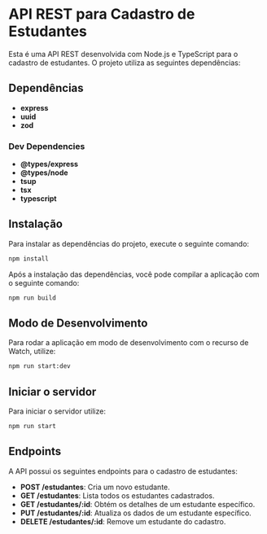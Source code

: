 # API REST para Cadastro de Estudantes

Esta é uma API REST desenvolvida com Node.js e TypeScript para o cadastro de estudantes. O projeto utiliza as seguintes dependências:

## Dependências

- **express**
- **uuid**
- **zod**

### Dev Dependencies

- **@types/express**
- **@types/node**
- **tsup**
- **tsx**
- **typescript**

## Instalação

Para instalar as dependências do projeto, execute o seguinte comando:

```bash
npm install
```

Após a instalação das dependências, você pode compilar a aplicação com o seguinte comando:

```bash
npm run build
```

## Modo de Desenvolvimento
Para rodar a aplicação em modo de desenvolvimento com o recurso de Watch, utilize:

```bash
npm run start:dev
```

## Iniciar o servidor
Para iniciar o servidor utilize:

```bash
npm run start
```
## Endpoints

A API possui os seguintes endpoints para o cadastro de estudantes:

- **POST /estudantes**: Cria um novo estudante.
- **GET /estudantes**: Lista todos os estudantes cadastrados.
- **GET /estudantes/:id**: Obtém os detalhes de um estudante específico.
- **PUT /estudantes/:id**: Atualiza os dados de um estudante específico.
- **DELETE /estudantes/:id**: Remove um estudante do cadastro.

